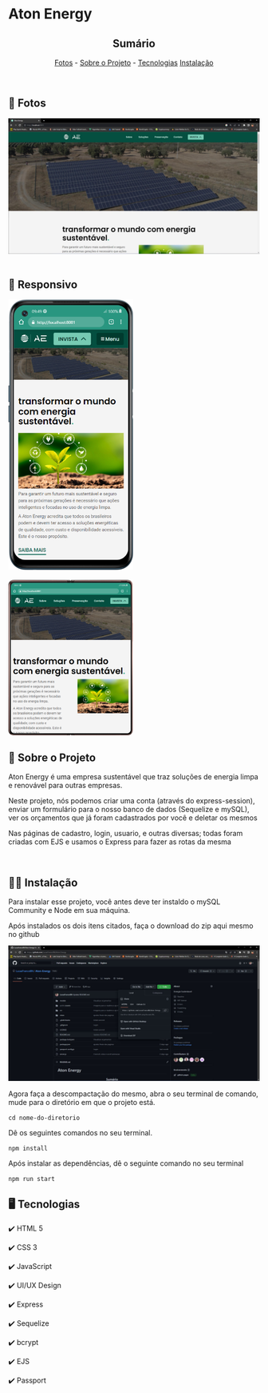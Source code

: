 <h1>Aton Energy </h1>

<!-- LINKS -->
<div align="center">
 
 <h2> Sumário</h2>
 
 <a href="#fotos">Fotos</a> - 
  <a href="#sobre">Sobre o Projeto</a> - 
  <a href="#tec">Tecnologias</a>
  <a href="#inst">Instalação</a>
</div>
<br>

<!-- FOTOS -->
<div id="fotos">
    <h2> 📸 Fotos </h2>
        <img src="./public/assets/images/readme/home.jpg" alt="" style="width:750px">
        <br><br>
       
 <h2> 📱 Responsivo </h2>
 <img src="./public/assets/images/readme/mobile.png" alt="" style="width:250px">
 <br><br>
 <img src="./public/assets/images/readme/fold.png" alt="" style="width:250px">

<!-- SOBRE -->
<div id="sobre">
    <h2> 📝 Sobre o Projeto </h2> 
    <p> Aton Energy é uma empresa sustentável que traz soluções de energia limpa e renovável para outras empresas. </p>
    <p> Neste projeto, nós podemos criar uma conta (através do express-session), enviar um formulário para o nosso banco de dados (Sequelize e mySQL), ver os orçamentos que já foram cadastrados por você e deletar os mesmos </p>
    <p> Nas páginas de cadastro, login, usuario, e outras diversas; todas foram criadas com EJS e usamos o Express para fazer as rotas da mesma </p>

</div>
<br>

<div id="inst">
  <h2>👨‍💻 Instalação</h2>
  <p> Para instalar esse projeto, você antes deve ter instaldo o mySQL Community e Node em sua máquina. </p>
  <p> Após instalados os dois itens citados, faça o download do zip aqui mesmo no github</p>
  <img src="./public/assets/images/readme/download-zip.jpg" >
  <p> Agora faça a descompactação do mesmo, abra o seu terminal de comando, mude para o diretório em que o projeto está.  </p>
  <pre><code>cd nome-do-diretorio</code></pre>
  <p> Dê os seguintes comandos no seu terminal. </p>
  <pre><code>npm install</code></pre>
  <p>Após instalar as dependências, dê o seguinte comando no seu terminal</p>
  <pre><code>npm run start</code></pre>
</div

<!-- TECNOLOGIAS -->
<div id="tec">

<h2> 🖥️ Tecnologias</h2>
    <p> ✔️ HTML 5 </p>
    <p> ✔️ CSS 3 </p>
    <p> ✔️ JavaScript </p>
    <p> ✔️ UI/UX Design </p>
    <p> ✔️ Express </p>
    <p> ✔️ Sequelize </p>
    <p> ✔️ bcrypt </p>
    <p> ✔️ EJS </p>
    <p> ✔️ Passport </p>

</div>
